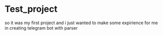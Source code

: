 # Test_project
so it was my first project and i just wanted to make some expirience for me in creating telegram bot with parser
